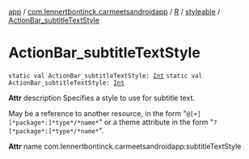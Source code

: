 [app](../../../index.md) / [com.lennertbontinck.carmeetsandroidapp](../../index.md) / [R](../index.md) / [styleable](index.md) / [ActionBar_subtitleTextStyle](./-action-bar_subtitle-text-style.md)

# ActionBar_subtitleTextStyle

`static val ActionBar_subtitleTextStyle: `[`Int`](https://kotlinlang.org/api/latest/jvm/stdlib/kotlin/-int/index.html)
`static val ActionBar_subtitleTextStyle: `[`Int`](https://kotlinlang.org/api/latest/jvm/stdlib/kotlin/-int/index.html)

**Attr**
description Specifies a style to use for subtitle text.

May be a reference to another resource, in the form "`@[+][*package*:]*type*/*name*`" or a theme attribute in the form "`?[*package*:]*type*/*name*`".

**Attr**
name com.lennertbontinck.carmeetsandroidapp:subtitleTextStyle

